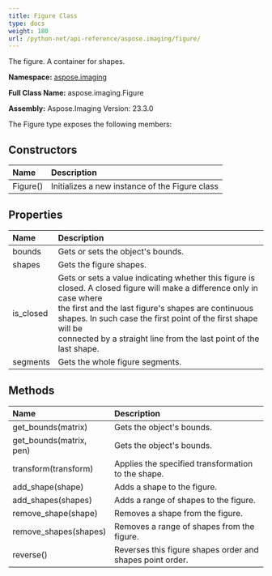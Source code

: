 ```yaml
---
title: Figure Class
type: docs
weight: 180
url: /python-net/api-reference/aspose.imaging/figure/
---
```


The figure. A container for shapes.

**Namespace:** [aspose.imaging](/imaging/python-net/api-reference/aspose.imaging/)

**Full Class Name:** aspose.imaging.Figure

**Assembly:**  Aspose.Imaging Version: 23.3.0

The Figure type exposes the following members:
## **Constructors**
|**Name**|**Description**|
| :- | :- |
|Figure()|Initializes a new instance of the Figure class|
## **Properties**
|**Name**|**Description**|
| :- | :- |
|bounds|Gets or sets the object's bounds.|
|shapes|Gets the figure shapes.|
|is_closed|Gets or sets a value indicating whether this figure is closed. A closed figure will make a difference only in case where<br/>            the first and the last figure's shapes are continuous shapes. In such case the first point of the first shape will be<br/>            connected by a straight line from the last point of the last shape.|
|segments|Gets the whole figure segments.|
## **Methods**
|**Name**|**Description**|
| :- | :- |
|get_bounds(matrix)|Gets the object's bounds.|
|get_bounds(matrix, pen)|Gets the object's bounds.|
|transform(transform)|Applies the specified transformation to the shape.|
|add_shape(shape)|Adds a shape to the figure.|
|add_shapes(shapes)|Adds a range of shapes to the figure.|
|remove_shape(shape)|Removes a shape from the figure.|
|remove_shapes(shapes)|Removes a range of shapes from the figure.|
|reverse()|Reverses this figure shapes order and shapes point order.|
